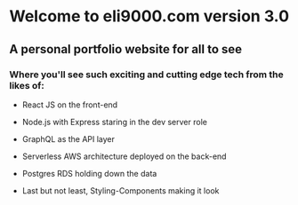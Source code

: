 # Welcome to eli9000.com version 3.0

## A personal portfolio website for all to see

### Where you'll see such exciting and cutting edge tech from the likes of:

* React JS on the front-end

* Node.js with Express staring in the dev server role

* GraphQL as the API layer

* Serverless AWS architecture deployed on the back-end

* Postgres RDS holding down the data

* Last but not least, Styling-Components making it look